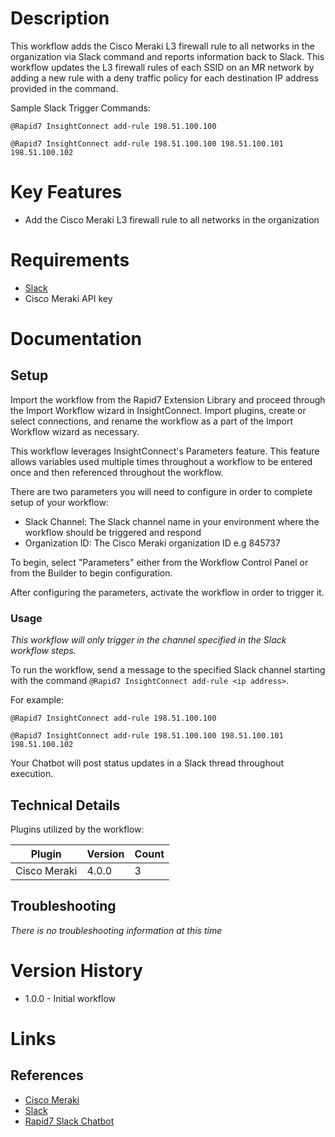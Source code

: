 # Description

This workflow adds the Cisco Meraki L3 firewall rule to all networks in the organization via Slack command and reports information back to Slack. This workflow updates the L3 firewall rules of each SSID on an MR network by adding a new rule with a deny traffic policy for each destination IP address provided in the command.

Sample Slack Trigger Commands:

`@Rapid7 InsightConnect add-rule 198.51.100.100`

`@Rapid7 InsightConnect add-rule 198.51.100.100 198.51.100.101 198.51.100.102`

# Key Features

* Add the Cisco Meraki L3 firewall rule to all networks in the organization

# Requirements

* [Slack](https://insightconnect.help.rapid7.com/docs/configure-slack-for-chatops)
* Cisco Meraki API key

# Documentation

## Setup

Import the workflow from the Rapid7 Extension Library and proceed through the Import Workflow wizard in InsightConnect. Import plugins, create or select connections, and rename the workflow as a part of the Import Workflow wizard as necessary.

This workflow leverages InsightConnect's Parameters feature. This feature allows variables used multiple times throughout a workflow to be entered once and then referenced throughout the workflow.

There are two parameters you will need to configure in order to complete setup of your workflow:

* Slack Channel: The Slack channel name in your environment where the workflow should be triggered and respond
* Organization ID: The Cisco Meraki organization ID e.g 845737

To begin, select "Parameters" either from the Workflow Control Panel or from the Builder to begin configuration.

After configuring the parameters, activate the workflow in order to trigger it.

### Usage

*This workflow will only trigger in the channel specified in the Slack workflow steps.*

To run the workflow, send a message to the specified Slack channel starting with the command `@Rapid7 InsightConnect add-rule <ip address>`.

For example:

`@Rapid7 InsightConnect add-rule 198.51.100.100`

`@Rapid7 InsightConnect add-rule 198.51.100.100 198.51.100.101 198.51.100.102`

Your Chatbot will post status updates in a Slack thread throughout execution.

## Technical Details

Plugins utilized by the workflow:

|Plugin|Version|Count|
|----|----|--------|
|Cisco Meraki|4.0.0|3|

## Troubleshooting

_There is no troubleshooting information at this time_

# Version History

* 1.0.0 - Initial workflow

# Links

## References

* [Cisco Meraki](https://meraki.cisco.com/)
* [Slack](https://slack.com)
* [Rapid7 Slack Chatbot](https://insightconnect.help.rapid7.com/docs/configure-slack-for-chatops)
